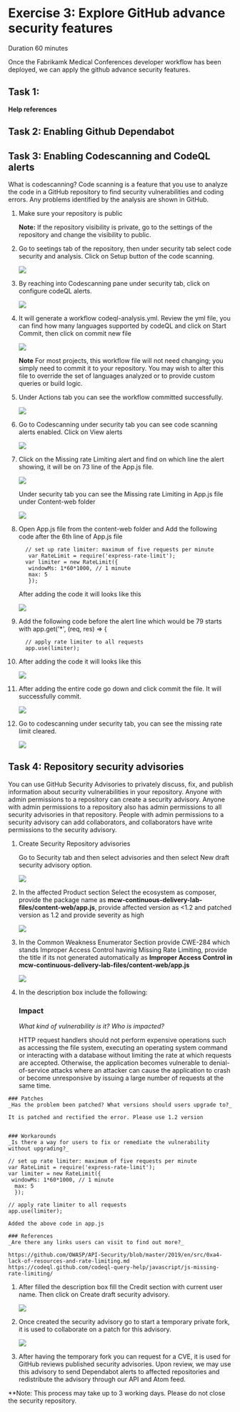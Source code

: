 # Exercise 3: Explore GitHub advance security features 

Duration 60 minutes

Once the Fabrikamk Medical Conferences developer workflow has been deployed, we can apply the github advance security features.

## Task 1:
**Help references**



## Task 2: Enabling Github Dependabot 

## Task 3: Enabling Codescanning and CodeQL alerts 

What is codescanning? 
Code scanning is a feature that you use to analyze the code in a GitHub repository to find security vulnerabilities and coding errors. Any problems identified by the analysis are shown in GitHub.

1. Make sure your repository is public

   **Note:** If the repository visibility is private, go to the settings of the repository and change the visibility to public.
   
1. Go to seetings tab of the repository, then under security tab select code security and analysis.
   Click on Setup button of the code scanning. 

   ![](media/adse11.png)
   

1. By reaching into Codescanning pane under security tab, click on configure codeQL alerts.


   ![](media/adse12.png)
   
  
1. It will generate a workflow codeql-analysis.yml. Review the yml file, you can find how many languages supported by codeQL and click on Start Commit, then click on      commit new file
  
  
   ![](media/adse13.png)
  
  
  
      **Note** For most projects, this workflow file will not need changing; you simply need to commit it to your repository. You may wish to alter this file to             override the set of languages analyzed or to provide custom queries or build logic.
  
  1. Under Actions tab you can see the workflow committed successfully.
    
      ![](media/adse14.png)
  
  
1. Go to Codescanning under security tab you can see code scanning alerts enabled. Click on View alerts
   
   
    ![](media/adse15.png)
    
    
 1. Click on the Missing rate Limiting alert and find on which line the alert showing, it will be on 73 line of the App.js file.


    ![](media/adse16.png)
    
    Under security tab you can see the Missing rate Limiting in App.js file under Content-web folder
    
    ![](media/adse17.png)
    
  1. Open App.js file from the content-web folder and Add the following code after the 6th line of App.js file
  
     ```pwsh
       // set up rate limiter: maximum of five requests per minute
        var RateLimit = require('express-rate-limit');
       var limiter = new RateLimit({
        windowMs: 1*60*1000, // 1 minute
        max: 5
        });
      ```
         
      
      After adding the code it will looks like this
      
      ![](media/adse18.png)
      
  1. Add the following code before the alert line which would be 79 starts with app.get('*', (req, res) => {
   
      ```pwsh
        // apply rate limiter to all requests
        app.use(limiter);
      ```
    
   1. After adding the code it will looks like this
        
      ![](media/adse19.png)
      
 1. After adding the entire code go down and  click commit the file. It will successfully commit.
 
    ![](media/adse21.png)
  
  1. Go to codescanning under security tab, you can see the missing rate limit cleared.
  
      ![](media/adse22.png)

      
 ## Task 4: Repository security advisories  
 
 You can use GitHub Security Advisories to privately discuss, fix, and publish information about security vulnerabilities in your repository.  Anyone with admin permissions to a repository can create a security advisory. Anyone with admin permissions to a repository also has admin permissions to all security advisories in that repository. People with admin permissions to a security advisory can add collaborators, and collaborators have write permissions to the security advisory.
 
 1. Create Security Repository advisories
 
     Go to Security tab and then select advisories and then select New draft security advisory option.
     
     ![](media/secad.png)
     
  1. In the affected Product section Select the ecosystem as composer, provide the package name as **mcw-continuous-delivery-lab-files/content-web/app.js**, provide     affected version as <1.2 and patched version as 1.2 and provide severity as high
  
      ![](media/secad1.png)
     
   1. In the Common Weakness Enumerator Section provide CWE-284 which stands Improper Access Control havinig Missing Rate Limiting, provide the title if its not generated automatically as **Improper Access Control in mcw-continuous-delivery-lab-files/content-web/app.js**
    
      ![](media/secad4.png)
      
   1. In the description box include the following:
       ### Impact
      _What kind of vulnerability is it? Who is impacted?_

      HTTP request handlers should not perform expensive operations such as accessing the file system, executing an operating system command or interacting with a      database without limiting the rate at which requests are accepted. Otherwise, the application becomes vulnerable to denial-of-service attacks where an attacker can cause the application to crash or become unresponsive by issuing a large number of requests at the same time.

    ### Patches
    _Has the problem been patched? What versions should users upgrade to?_

    It is patched and rectified the error. Please use 1.2 version


    ### Workarounds
    _Is there a way for users to fix or remediate the vulnerability without upgrading?_

    // set up rate limiter: maximum of five requests per minute
    var RateLimit = require('express-rate-limit');
    var limiter = new RateLimit({
     windowMs: 1*60*1000, // 1 minute
      max: 5
      });

    // apply rate limiter to all requests
    app.use(limiter);

    Added the above code in app.js

    ### References
    _Are there any links users can visit to find out more?_

    https://github.com/OWASP/API-Security/blob/master/2019/en/src/0xa4-lack-of-resources-and-rate-limiting.md
    https://codeql.github.com/codeql-query-help/javascript/js-missing-rate-limiting/
    
 1. After filled the description box fill the Credit section with current user name. Then click on Create draft security advisory.
 
    ![](media/secad7.png)
    
 1. Once created the security advisory go to start a temporary private fork, it is used to collaborate on a patch for this advisory.

    ![](media/secad8.png)
  
 1. After having the temporary fork you can request for a CVE, it is used for GitHub reviews published security advisories. Upon review, we may use this advisory to send Dependabot alerts to affected repositories and redistribute the advisory through our API and Atom feed.

**Note: This process may take up to 3 working days.
Please do not close the security repository.
 
  
  

 
 
 

  
  

    
